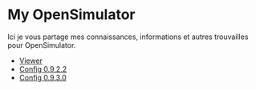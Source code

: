 # My OpenSimulator

Ici je vous partage mes connaissances, informations et autres trouvailles pour OpenSimulator.

  * [Viewer](VIEWER.md)
  * [Config 0.9.2.2](Config/0.9.2.2)
  * [Config 0.9.3.0](Config/0.9.3.0)

